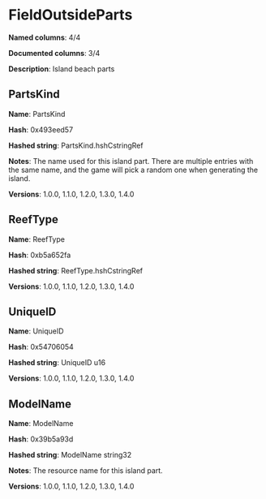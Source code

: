 # FieldOutsideParts
**Named columns**: 4/4

**Documented columns**: 3/4

**Description**: Island beach parts
## PartsKind

**Name**: PartsKind

**Hash**: 0x493eed57

**Hashed string**: PartsKind.hshCstringRef

**Notes**: The name used for this island part. There are multiple entries with the same name, and the game will pick a random one when generating the island.

**Versions**: 1.0.0, 1.1.0, 1.2.0, 1.3.0, 1.4.0

## ReefType

**Name**: ReefType

**Hash**: 0xb5a652fa

**Hashed string**: ReefType.hshCstringRef

**Versions**: 1.0.0, 1.1.0, 1.2.0, 1.3.0, 1.4.0

## UniqueID

**Name**: UniqueID

**Hash**: 0x54706054

**Hashed string**: UniqueID u16

**Versions**: 1.0.0, 1.1.0, 1.2.0, 1.3.0, 1.4.0

## ModelName

**Name**: ModelName

**Hash**: 0x39b5a93d

**Hashed string**: ModelName string32

**Notes**: The resource name for this island part.

**Versions**: 1.0.0, 1.1.0, 1.2.0, 1.3.0, 1.4.0

